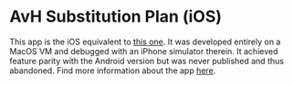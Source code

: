 # AvH Substitution Plan (iOS)
This app is the iOS equivalent to [this one](https://github.com/denizk0461/avh-substitution-plan). It was developed entirely on a MacOS VM and debugged with an iPhone simulator therein. It achieved feature parity with the Android version but was never published and thus abandoned. Find more information about the app [here](https://denizk0461.dev/projects/#avhplan).
